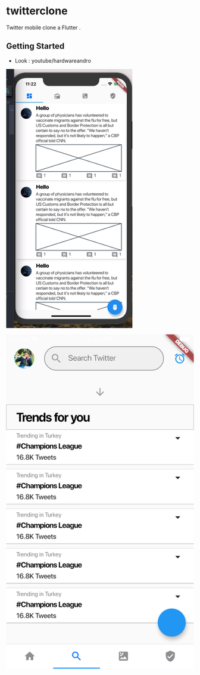 # twitterclone

Twitter mobile clone a Flutter .

## Getting Started
- Look : youtube/hardwareandro

![Flutter Twitter Clone](https://github.com/VB10/twittermobileclone/blob/master/github/Screen%20Shot%202019-11-19%20at%2023.36.32.png?raw=true)


![Flutter Twitter Clone](https://github.com/VB10/twittermobileclone/blob/master/github/Simulator%20Screen%20Shot%20-%20iPhone%208%20-%202019-12-11%20at%2001.04.44.png?raw=true)